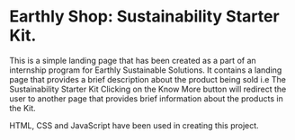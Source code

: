# Earthly Shop: Sustainability Starter Kit.
This is a simple landing page that has been created as a part of an internship program for Earthly Sustainable Solutions.
It contains a landing page that provides a brief description about the product being sold i.e The Sustainability Starter Kit
Clicking on the Know More button will redirect the user to another page that provides  brief information about the products in the Kit.

HTML, CSS and JavaScript have been used in creating this project.
